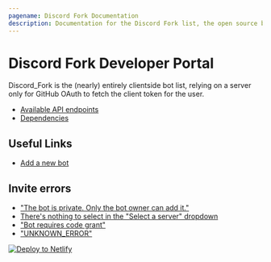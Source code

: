```yaml
---
pagename: Discord Fork Documentation
description: Documentation for the Discord Fork list, the open source bot listing website.
---
```


# Discord Fork Developer Portal
Discord_Fork is the (nearly) entirely clientside bot list, relying on a server only for GitHub OAuth to fetch the client token for the user.

- [Available API endpoints](/docs/api-reference)
- [Dependencies](https://github.com/Terminal/Discord_Fork/network/dependencies)

## Useful Links
- [Add a new bot](/edit)

## Invite errors
- ["The bot is private. Only the bot owner can add it."](/docs/bot-private-error)
- [There's nothing to select in the "Select a server" dropdown](/docs/bot-no-servers)
- ["Bot requires code grant"](/docs/bot-requires-code-grant)
- ["UNKNOWN_ERROR"](/docs/bot-unknown-error)

[![Deploy to Netlify](https://www.netlify.com/img/deploy/button.svg)](https://app.netlify.com/start/deploy?repository=https://github.com/Terminal/Discord_Fork)
